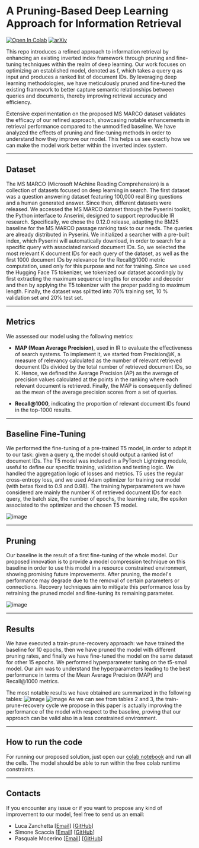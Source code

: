 # A Pruning-Based Deep Learning Approach for Information Retrieval

[![Open In Colab](https://colab.research.google.com/assets/colab-badge.svg)](https://colab.research.google.com/drive/1xgEKauqx6sjTNUg5zu-YFrHpH-HFHN8T)
[![arXiv](https://img.shields.io/badge/arXiv-1234.56789-b31b1b.svg)]()

This repo introduces a refined approach to information retrieval by enhancing an existing inverted
index framework through pruning and fine-tuning techniques within the realm of deep learning.
Our work focuses on optimizing an established model, denoted as f, which takes a query q as input
and produces a ranked list of document IDs. By leveraging deep learning methodologies, we have
meticulously pruned and fine-tuned the existing framework to better capture semantic relationships
between queries and documents, thereby improving retrieval accuracy and efficiency.

Extensive experimentation on the proposed MS MARCO dataset validates the efficacy
of our refined approach, showcasing notable enhancements in retrieval performance compared to
the unmodified baseline. We have analyzed the effects of pruning and fine-tuning methods in order
to understand how they improve our model. This helps us see exactly how we can make the model
work better within the inverted index system.

---

## Dataset

The MS MARCO (Microsoft MAchine Reading Comprehension) is a collection of datasets focused on deep learning
in search. The first dataset was a question answering dataset featuring 100,000 real Bing questions and a human
generated answer. Since then, different datasets were released. We accessed the MS MARCO dataset through the
Pyserini toolkit, the Python interface to Anserini, designed to support reproducible IR research. Specifically, we chose
the 0.12.0 release, adapting the BM25 baseline for the MS MARCO passage ranking task to our needs. The queries
are already distributed in Pyserini. We initialized a searcher with a pre-built index, which Pyserini will automatically
download, in order to search for a specific query with associated ranked document IDs. So, we selected the most
relevant K document IDs for each query of the dataset, as well as the first 1000 document IDs by relevance for the
Recall@1000 metric computation, used only for this purpose and not for training. Since we used the Hugging Face T5
tokenizer, we tokenized our dataset accordingly by first extracting the maximum sequence lengths for encoder and
decoder and then by applying the T5 tokenizer with the proper padding to maximum length. Finally, the dataset was
splitted into 70% training set, 10 % validation set and 20% test set.

---

## Metrics

We assessed our model using the following metrics:
- **MAP (Mean Average Precision)**, used in IR to evaluate the effectiveness of search systems. To implement it,
we started from Precision@K, a measure of relevancy calculated as the number of relevant retrieved document
IDs divided by the total number of retrieved document IDs, so K. Hence, we defined the Average Precision
(AP) as the average of precision values calculated at the points in the ranking where each relevant document is
retrieved. Finally, the MAP is consequently defined as the mean of the average precision scores from a set of
queries.

- **Recall@1000**, indicating the proportion of relevant document IDs found in the top-1000 results.

---

## Baseline Fine-Tuning

We performed the fine-tuning of a pre-trained T5 model, in order to adapt it to our task: given a query q, the model should output a ranked list of document
IDs. The T5 model was included in a PyTorch Lightning module, useful to define our specific training, validation and testing
logic. We handled the aggregation logic of losses and metrics. T5 uses the regular cross-entropy loss, and we used
Adam optimizer for training our model (with betas fixed to 0.9 and 0.98). The training hyperparameters we have
considered are mainly the number K of retrieved document IDs for each query, the batch size, the number of epochs,
the learning rate, the epsilon associated to the optimizer and the chosen T5 model.

![image](https://github.com/user-attachments/assets/60af4800-934e-4ed8-b6d1-d8dc296631e2)

---

## Pruning

Our baseline is the result of a first fine-tuning of the whole model. Our proposed innovation is to provide a model compression technique on
this baseline in order to use this model in a resource constrained environment, showing promising future improvements.
After pruning, the model's performance may degrade due to the removal of certain parameters or connections. Recovery techniques aim to mitigate this performance loss by retraining the pruned model and fine-tuning its remaining parameter.

![image](https://github.com/user-attachments/assets/f29e0f35-1d54-4270-9d28-d675c276e796)

---

## Results

We have executed a train-prune-recovery approach: we have trained the baseline for 10 epochs, then we have pruned the model with different pruning rates, and finally we have fine-tuned the model on the same dataset for other 15 epochs.
We performed hyperparameter tuning on the t5-small model. Our aim was to
understand the hyperparameters leading to the best performance in terms of the Mean Average Precision (MAP) and Recall@1000 metrics.

The most notable results we have obtained are summarized in the following tables:
![image](https://github.com/user-attachments/assets/74bd1f88-0166-4cd2-8ab2-e40f747a304b)
![image](https://github.com/user-attachments/assets/ea77771b-60f2-4ea6-aaa5-148e205d7e8c)
As we can see from tables 2 and 3, the train-prune-recovery cycle
we propose in this paper is actually improving the performance of the model with respect to the baseline, proving that
our approach can be valid also in a less constrained environment.

---

## How to run the code

For running our proposed solution, just open our [colab notebook](https://colab.research.google.com/drive/1xgEKauqx6sjTNUg5zu-YFrHpH-HFHN8T) and run all the cells. The model should be able to run within the free colab runtime constraints.

---

## Contacts

If you encounter any issue or if you want to propose any kind of improvement to our model, feel free to send us an email:
- Luca Zanchetta [[Email](zanchetta.1848878@studenti.uniroma1.it)] [[GitHub](https://github.com/luca-zanchetta)]
- Simone Scaccia [[Email](scaccia.2045976@studenti.uniroma1.it)] [[GitHub](https://github.com/simonescaccia)]
- Pasquale Mocerino [[Email](mocerino.1919964@studenti.uniroma1.it)] [[GitHub](https://github.com/pasqualemocerino)]
